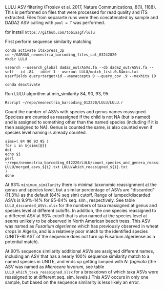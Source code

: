 LULU ASV filtering (Froslev et al. 2017, Nature Communications, 8(1), 1188). This is performed on files that were processed for read quality and ITS extracted. Files from separarte runs were then concatenated by sample and DADA2 ASV calling with `pool = T` was performed.

for install `https://github.com/tobiasgf/lulu`

First perform sequence similarity matching

```
conda activate itsxpress_3p
cd ~/GARNAS_neonectria_barcoding_files_cat_03242020
mkdir LULU

vsearch --usearch_global dada2_out/ASVs.fa --db dada2_out/ASVs.fa --self --id .84 --iddef 1 --userout LULU/match_list.0.84min.txt -userfields query+target+id --maxaccepts 0 --query_cov .9 --maxhits 10

conda deactivate
```

Run LULU algorithm at min_similarity 84, 90, 93, 95
```
Rscript ~/repo/neonectria_barcoding_012220/LULU/LULU.r
```
Count the number of ASVs with species and genus names reassigned. Specieas are counted as reassigned if the child is not NA (but is named) and is assigned to something other than the named species (including if it is then assigned to NA). Genus is counted the same, is also counted even if species level naming is already counted.
```
sims=( 84 90 93 95 )
for i in ${sims[@]}
do(
echo $i
perl ~/repo/neonectria_barcoding_012220/LULU/count_species_and_genera_reassigned.pl LULU/merged_asvs_${i}.txt LULU/which_reassigned_${i}.txt
)
done
```
At 93% `minimum_similarity` there is minimal taxonomic reassignment at the genus and species level, but a similar percentage of ASVs are "discarded" (11.3%) as the default (84% seq sim) cutoff. Range of lumped/discarded ASVs is 9.9%-14% for 95-84% seq. sim., respectively. See table `LULU_discarded_ASVs.xlsx` for the numbers of taxa reassigned at genus and species level at different cutoffs. In addition, the one species reassigned to a different ASV at 93% cutoff that is also named at the species level at seems unlikely to be observed in North American beech trees. This ASV was named as *Fusarium algeriense* which has previously observed in wheat crops in Algeria, and is a relatively poor match to the identified species (UNITE-BLAST of the sequence does not turn up Fusarium algeriense as a potential match).

At 90% sequence similarity additional ASVs are assigned different names, including an ASV that has a nearly 100% sequence similarity match to a named species in UNITE, and ends up getting lumped with *N. faginata* (the ASV was named as *Microcera lavarum*, see table `LULU_which_taxa_reassigned.xlsx` for a breakdown of which taxa ASVs were reassigned to at different seq. sim. levels.) This ASV occurs in only one sample, but based on the sequence similarity is less likely an error.
